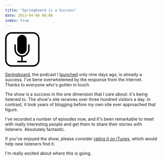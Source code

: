 ```yaml
---
title: "Springboard is a Success"
date: 2013-04-06 00:00
index: true
---
```


 ![](/img/import/blog/springboard-is-a-success/8037E5355A074F369732CFF7B8F77486.png)

[Springboard](http://springboardshow.com), the podcast I [launched](/blog/springboard) only nine days ago, is already a success. I've bene overwhelemed by the response from the Internet. Thanks to everyone who's gotten in touch.

The show is a success in the one dimension that I care about: it's being listened to. The show's site receives over three hundred visitors a day. In contrast, it took years of blogging before my own site ever approached that figure.

I've recorded a number of episodes now, and it's been remarkable to meet with really interesting people and get them to share their stories with listeners. Absolutely fantastic.

If you've enjoyed the show, please consider [rating it on iTunes](https://itunes.apple.com/us/podcast/springboard/id627783621?mt=2), which would help new listeners find it.

I'm really excited about where this is going.

<!-- more -->
